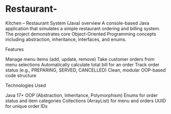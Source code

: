 # Restaurant-
Kitchen – Restaurant System (Java)
overview
A console-based Java application that simulates a simple restaurant ordering and billing system.
The project demonstrates core Object-Oriented Programming concepts including abstraction, inheritance, interfaces, and enums.

 Features

Manage menu items (add, update, remove)
Take customer orders from menu selections
Automatically calculate total bill for an order
Track order status (e.g., PREPARING, SERVED, CANCELLED)
Clean, modular OOP-based code structure


Technologies Used

Java 17+
OOP (Abstraction, Inheritance, Polymorphism)
Enums for order status and item categories
Collections (ArrayList) for menu and orders
UUID for unique order IDs
